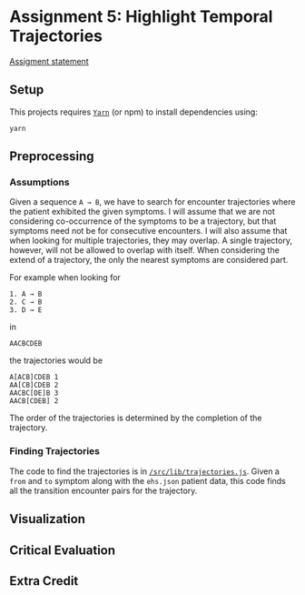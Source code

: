# Assignment 5: Highlight Temporal Trajectories

[Assigment statement](https://sites.google.com/a/umbc.edu/datavisualization/assignments/assignment-5)  

## Setup

This projects requires [`Yarn`](https://yarnpkg.com/) (or npm) to install dependencies using:

```
yarn
```

## Preprocessing

### Assumptions

Given a sequence `A → B`, we have to search for encounter trajectories where
the patient exhibited the given symptoms. I will assume that we are not
considering co-occurrence of the symptoms to be a trajectory, but that symptoms
need not be for consecutive encounters. I will also assume that when looking
for multiple trajectories, they may overlap. A single trajectory, however, will
not be allowed to overlap with itself. When considering the extend of a
trajectory, the only the nearest symptoms are considered part.

For example when looking for

```
1. A → B
2. C → B
3. D → E
```

in 

```
AACBCDEB
```

the trajectories would be

```
A[ACB]CDEB 1
AA[CB]CDEB 2
AACBC[DE]B 3
AACB[CDEB] 2  
```

The order of the trajectories is determined by the completion of the trajectory.

### Finding Trajectories

The code to find the trajectories is in
[`/src/lib/trajectories.js`](src/lib/trajectories.js). Given a
`from` and `to` symptom along with the `ehs.json` patient data, this code finds
all the transition encounter pairs for the trajectory.

## Visualization

## Critical Evaluation

## Extra Credit
